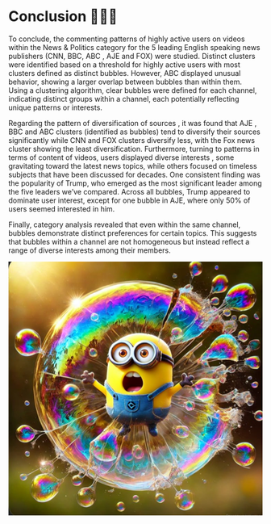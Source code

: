 # Conclusion 👀🫧😊


To conclude, the commenting patterns of highly active users on videos within the News & Politics category for the 5 leading English speaking news publishers (CNN, BBC, ABC , AJE and FOX) were studied. 
Distinct clusters were identified based on a threshold for highly active users with most clusters defined as distinct bubbles. However, ABC displayed unusual behavior, showing a larger overlap between bubbles than within them. 
Using a clustering algorithm, clear bubbles were defined for each channel, indicating distinct groups within a channel, each potentially reflecting unique patterns or interests.  

Regarding the pattern of diversification of sources , it was found that  AJE , BBC and ABC clusters (identified as  bubbles) tend  to diversify their sources significantly  while CNN and FOX clusters diversify less, with the Fox news cluster showing the least diversification. 
Furthermore, turning to patterns in terms of content of videos, users displayed diverse interests , some gravitating toward the latest news topics, while others focused on timeless subjects that have been discussed for decades. 
One consistent finding was the popularity of Trump, who emerged as the most significant leader among the five leaders we’ve compared.
Across all bubbles,  Trump appeared to dominate user interest, except for one bubble in AJE, where only 50% of users seemed interested in him.

Finally, category analysis revealed that even within the same channel, bubbles demonstrate distinct preferences for certain topics. This suggests that bubbles within a channel are not homogeneous but instead reflect a range of diverse interests among their members.



![output](/assets/img/mignonfinal.jpg)

